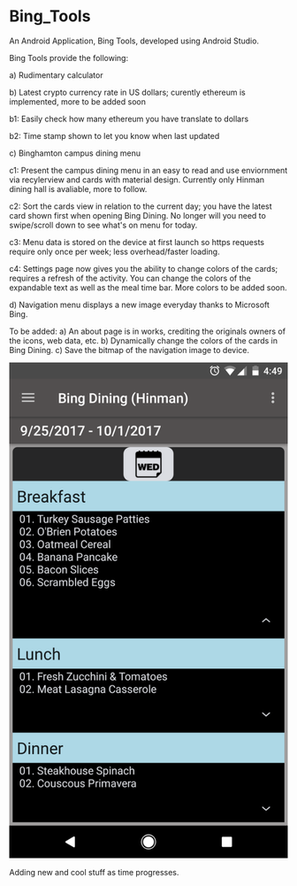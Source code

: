 # Bing_Tools
An Android Application, Bing Tools, developed using Android Studio.

Bing Tools provide the following:

a) Rudimentary calculator

b) Latest crypto currency rate in US dollars; curently ethereum is implemented, more to be added soon

  b1: Easily check how many ethereum you have translate to dollars

  b2: Time stamp shown to let you know when last updated
  
c) Binghamton campus dining menu

  c1: Present the campus dining menu in an easy to read and use enviornment via recylerview and cards with material design. Currently only       Hinman dining hall is avaliable, more to follow.
  
  c2: Sort the cards view in relation to the current day; you have the latest card shown first when opening Bing Dining. No longer will         you need to swipe/scroll down to see what's on menu for today.
  
  c3: Menu data is stored on the device at first launch so https requests require only once per week; less overhead/faster loading.
  
  c4: Settings page now gives you the ability to change colors of the cards; requires a refresh of the activity. You can change the colors       of the expandable text as well as the meal time bar. More colors to be added soon.
  
  d) Navigation menu displays a new image everyday thanks to Microsoft Bing.
  
To be added:
a) An about page is in works, crediting the originals owners of the icons, web data, etc.
b) Dynamically change the colors of the cards in Bing Dining.
c) Save the bitmap of the navigation image to device. 

![Alt text](app/Bing_Tools_1.png "Bing_Tools_1")


Adding new and cool stuff as time progresses.
